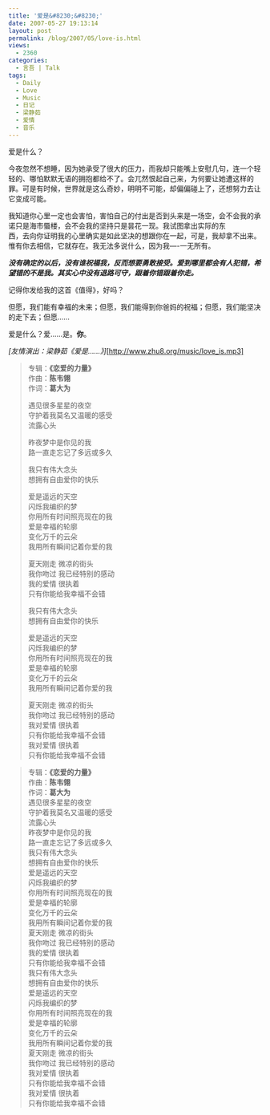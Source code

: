 ```yaml
---
title: '爱是&#8230;&#8230;'
date: 2007-05-27 19:13:14
layout: post
permalink: /blog/2007/05/love-is.html
views:
  - 2360
categories:
  - 言吾 | Talk
tags:
  - Daily
  - Love
  - Music
  - 日记
  - 梁静茹
  - 爱情
  - 音乐
---
```

爱是什么？

今夜忽然不想睡，因为她承受了很大的压力，而我却只能嘴上安慰几句，连一个轻轻的、哪怕默默无语的拥抱都给不了。会兀然恨起自己来，为何要让她遭这样的罪。可是有时候，世界就是这么奇妙，明明不可能，却偏偏碰上了，还想努力去让它变成可能。

我知道你心里一定也会害怕，害怕自己的付出是否到头来是一场空，会不会我的承诺只是海市蜃楼，会不会我的坚持只是昙花一现。我试图拿出实际的东  
西，去向你证明我的心里确实是如此坚决的想跟你在一起，可是，我却拿不出来。惟有你去相信，它就存在。我无法多说什么，因为我&#8212;-一无所有。

***没有确定的以后，没有谁祝福我，反而想要勇敢接受。爱到哪里都会有人犯错，希望错的不是我。其实心中没有退路可守，跟着你错跟着你走。***

记得你发给我的这首《值得》，好吗？

但愿，我们能有幸福的未来；但愿，我们能得到你爸妈的祝福；但愿，我们能坚决的走下去；但愿&#8230;&#8230;

爱是什么？爱&#8230;&#8230;是。**你**。

*[友情演出：梁静茹《爱是......》]*[http://www.zhu8.org/music/love_is.mp3]  
<span id="more-56"></span>

> 专辑：**《恋爱的力量》**  
> 作曲：**陈韦翎**  
> 作词：**葛大为**
> 
> 遇见很多星星的夜空  
> 守护着我莫名又温暖的感受  
> 流露心头
> 
> 昨夜梦中是你见的我  
> 路一直走忘记了多远或多久
> 
> 我只有伟大念头  
> 想拥有自由爱你的快乐
> 
> 爱是遥远的天空  
> 闪烁我编织的梦  
> 你用所有时间照亮现在的我  
> 爱是幸福的轮廓  
> 变化万千的云朵  
> 我用所有瞬间记着你爱的我
> 
> 夏天刚走 微凉的街头  
> 我你吻过 我已经特别的感动  
> 我的爱情 很执着  
> 只有你能给我幸福不会错
> 
> 我只有伟大念头  
> 想拥有自由爱你的快乐
> 
> 爱是遥远的天空  
> 闪烁我编织的梦  
> 你用所有时间照亮现在的我  
> 爱是幸福的轮廓  
> 变化万千的云朵  
> 我用所有瞬间记着你爱的我
> 
> 夏天刚走 微凉的街头  
> 我你吻过 我已经特别的感动  
> 我对爱情 很执着  
> 只有你能给我幸福不会错  
> 我对爱情 很执着  
> 只有你能给我幸福不会错 

<!--more-->

> 专辑：**《恋爱的力量》**  
> 作曲：**陈韦翎**  
> 作词：**葛大为**  
> 遇见很多星星的夜空  
> 守护着我莫名又温暖的感受  
> 流露心头  
> 昨夜梦中是你见的我  
> 路一直走忘记了多远或多久  
> 我只有伟大念头  
> 想拥有自由爱你的快乐  
> 爱是遥远的天空  
> 闪烁我编织的梦  
> 你用所有时间照亮现在的我  
> 爱是幸福的轮廓  
> 变化万千的云朵  
> 我用所有瞬间记着你爱的我  
> 夏天刚走 微凉的街头  
> 我你吻过 我已经特别的感动  
> 我的爱情 很执着  
> 只有你能给我幸福不会错  
> 我只有伟大念头  
> 想拥有自由爱你的快乐  
> 爱是遥远的天空  
> 闪烁我编织的梦  
> 你用所有时间照亮现在的我  
> 爱是幸福的轮廓  
> 变化万千的云朵  
> 我用所有瞬间记着你爱的我  
> 夏天刚走 微凉的街头  
> 我你吻过 我已经特别的感动  
> 我对爱情 很执着  
> 只有你能给我幸福不会错  
> 我对爱情 很执着  
> 只有你能给我幸福不会错